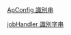[ApConfig 識別串](https://sites.google.com/a/icetech.com.tw/singleserver2/home/apconfig)

[jobHandler 識別字串](https://sites.google.com/a/icetech.com.tw/singleserver2/home/dispatcher-setting/dispatcher-client-api)